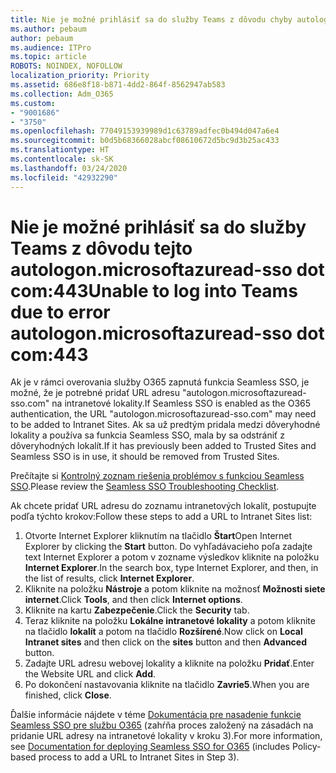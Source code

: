 ```yaml
---
title: Nie je možné prihlásiť sa do služby Teams z dôvodu chyby autologon.microsoftazuread-sso.com:443
ms.author: pebaum
author: pebaum
ms.audience: ITPro
ms.topic: article
ROBOTS: NOINDEX, NOFOLLOW
localization_priority: Priority
ms.assetid: 686e8f18-b871-4dd2-864f-8562947ab583
ms.collection: Adm_O365
ms.custom:
- "9001686"
- "3750"
ms.openlocfilehash: 77049153939989d1c63789adfec0b494d047a6e4
ms.sourcegitcommit: b0d5b68366028abcf08610672d5bc9d3b25ac433
ms.translationtype: HT
ms.contentlocale: sk-SK
ms.lasthandoff: 03/24/2020
ms.locfileid: "42932290"
---
```

# <a name="unable-to-log-into-teams-due-to-error-autologonmicrosoftazuread-sso-dot-com443"></a><span data-ttu-id="7f9df-102">Nie je možné prihlásiť sa do služby Teams z dôvodu tejto autologon.microsoftazuread-sso dot com:443</span><span class="sxs-lookup"><span data-stu-id="7f9df-102">Unable to log into Teams due to error autologon.microsoftazuread-sso dot com:443</span></span>

<span data-ttu-id="7f9df-103">Ak je v rámci overovania služby O365 zapnutá funkcia Seamless SSO, je možné, že je potrebné pridať URL adresu "autologon.microsoftazuread-sso.com" na intranetové lokality.</span><span class="sxs-lookup"><span data-stu-id="7f9df-103">If Seamless SSO is enabled as the O365 authentication, the URL "autologon.microsoftazuread-sso.com" may need to be added to Intranet Sites.</span></span>  <span data-ttu-id="7f9df-104">Ak sa už predtým pridala medzi dôveryhodné lokality a používa sa funkcia Seamless SSO, mala by sa odstrániť z dôveryhodných lokalít.</span><span class="sxs-lookup"><span data-stu-id="7f9df-104">If it has previously been added to Trusted Sites  and Seamless SSO is in use, it should be removed from Trusted Sites.</span></span>

<span data-ttu-id="7f9df-105">Prečítajte si [Kontrolný zoznam riešenia problémov s funkciou Seamless SSO](https://docs.microsoft.com/azure/active-directory/hybrid/tshoot-connect-sso#troubleshooting-checklist).</span><span class="sxs-lookup"><span data-stu-id="7f9df-105">Please review the [Seamless SSO Troubleshooting Checklist](https://docs.microsoft.com/azure/active-directory/hybrid/tshoot-connect-sso#troubleshooting-checklist).</span></span>

<span data-ttu-id="7f9df-106">Ak chcete pridať URL adresu do zoznamu intranetových lokalít, postupujte podľa týchto krokov:</span><span class="sxs-lookup"><span data-stu-id="7f9df-106">Follow these steps to add a URL to Intranet Sites list:</span></span>

1. <span data-ttu-id="7f9df-107">Otvorte Internet Explorer kliknutím na tlačidlo **Štart**</span><span class="sxs-lookup"><span data-stu-id="7f9df-107">Open Internet Explorer by clicking the **Start** button.</span></span> <span data-ttu-id="7f9df-108">Do vyhľadávacieho poľa zadajte text Internet Explorer a potom v zozname výsledkov kliknite na položku **Internet Explorer**.</span><span class="sxs-lookup"><span data-stu-id="7f9df-108">In the search box, type Internet Explorer, and then, in the list of results, click **Internet Explorer**.</span></span>
2. <span data-ttu-id="7f9df-109">Kliknite na položku **Nástroje** a potom kliknite na možnosť **Možnosti siete internet**.</span><span class="sxs-lookup"><span data-stu-id="7f9df-109">Click **Tools**, and then click **Internet options**.</span></span>
3. <span data-ttu-id="7f9df-110">Kliknite na kartu **Zabezpečenie**.</span><span class="sxs-lookup"><span data-stu-id="7f9df-110">Click the **Security** tab.</span></span>
4. <span data-ttu-id="7f9df-111">Teraz kliknite na položku **Lokálne intranetové lokality** a potom kliknite na tlačidlo **lokalít** a potom na tlačidlo **Rozšírené**.</span><span class="sxs-lookup"><span data-stu-id="7f9df-111">Now click on **Local Intranet sites** and then click on the **sites** button and then **Advanced** button.</span></span>
5. <span data-ttu-id="7f9df-112">Zadajte URL adresu webovej lokality a kliknite na položku **Pridať**.</span><span class="sxs-lookup"><span data-stu-id="7f9df-112">Enter the Website URL and click **Add**.</span></span>
6. <span data-ttu-id="7f9df-113">Po dokončení nastavovania kliknite na tlačidlo **Zavrie5**.</span><span class="sxs-lookup"><span data-stu-id="7f9df-113">When you are finished, click **Close**.</span></span>

<span data-ttu-id="7f9df-114">Ďalšie informácie nájdete v téme [Dokumentácia pre nasadenie funkcie Seamless SSO pre službu O365](https://docs.microsoft.com/azure/active-directory/hybrid/how-to-connect-sso-quick-start) (zahŕňa proces založený na zásadách na pridanie URL adresy na intranetové lokality v kroku 3).</span><span class="sxs-lookup"><span data-stu-id="7f9df-114">For more information, see [Documentation for deploying Seamless SSO for O365](https://docs.microsoft.com/azure/active-directory/hybrid/how-to-connect-sso-quick-start) (includes Policy-based process to add a URL to Intranet Sites in Step 3).</span></span>
